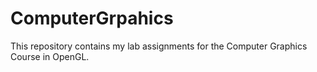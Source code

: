 # ComputerGrpahics
This repository contains my lab assignments for the Computer Graphics Course in OpenGL.
